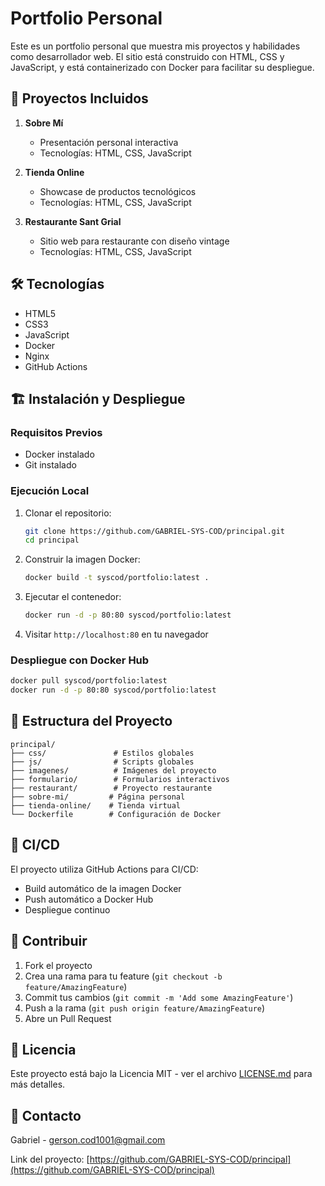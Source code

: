 # Portfolio Personal

Este es un portfolio personal que muestra mis proyectos y habilidades como desarrollador web. El sitio está construido con HTML, CSS y JavaScript, y está containerizado con Docker para facilitar su despliegue.

## 🚀 Proyectos Incluidos

1. **Sobre Mí**
   - Presentación personal interactiva
   - Tecnologías: HTML, CSS, JavaScript

2. **Tienda Online**
   - Showcase de productos tecnológicos
   - Tecnologías: HTML, CSS, JavaScript

3. **Restaurante Sant Grial**
   - Sitio web para restaurante con diseño vintage
   - Tecnologías: HTML, CSS, JavaScript

## 🛠️ Tecnologías

- HTML5
- CSS3
- JavaScript
- Docker
- Nginx
- GitHub Actions

## 🏗️ Instalación y Despliegue

### Requisitos Previos
- Docker instalado
- Git instalado

### Ejecución Local
1. Clonar el repositorio:
   ```bash
   git clone https://github.com/GABRIEL-SYS-COD/principal.git
   cd principal
   ```

2. Construir la imagen Docker:
   ```bash
   docker build -t syscod/portfolio:latest .
   ```

3. Ejecutar el contenedor:
   ```bash
   docker run -d -p 80:80 syscod/portfolio:latest
   ```

4. Visitar `http://localhost:80` en tu navegador

### Despliegue con Docker Hub
```bash
docker pull syscod/portfolio:latest
docker run -d -p 80:80 syscod/portfolio:latest
```

## 📁 Estructura del Proyecto

```
principal/
├── css/               # Estilos globales
├── js/                # Scripts globales
├── imagenes/          # Imágenes del proyecto
├── formulario/        # Formularios interactivos
├── restaurant/        # Proyecto restaurante
├── sobre-mi/         # Página personal
├── tienda-online/    # Tienda virtual
└── Dockerfile        # Configuración de Docker
```

## 🔄 CI/CD

El proyecto utiliza GitHub Actions para CI/CD:
- Build automático de la imagen Docker
- Push automático a Docker Hub
- Despliegue continuo

## 👥 Contribuir

1. Fork el proyecto
2. Crea una rama para tu feature (`git checkout -b feature/AmazingFeature`)
3. Commit tus cambios (`git commit -m 'Add some AmazingFeature'`)
4. Push a la rama (`git push origin feature/AmazingFeature`)
5. Abre un Pull Request

## 📝 Licencia

Este proyecto está bajo la Licencia MIT - ver el archivo [LICENSE.md](LICENSE.md) para más detalles.

## 📧 Contacto

Gabriel - gerson.cod1001@gmail.com

Link del proyecto: [https://github.com/GABRIEL-SYS-COD/principal](https://github.com/GABRIEL-SYS-COD/principal)
